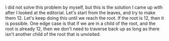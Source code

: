 I did not solve this problem by myself, but this is the solution I came up with after I looked at the editorial.
Let's start from the leaves, and try to make them 12.
Let's keep doing this until we reach the root.
If the root is 12, then it is possible.
One edge case is that if we are in a child of the root, and the root is already 12, then we don't need to traverse back up as long as there isn't another child of the root that is unvisited.